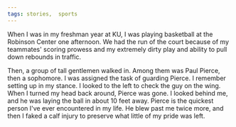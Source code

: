 ```yaml
---
tags: stories,  sports
---
```


When I was in my freshman year at KU, I was playing basketball at the Robinson Center one afternoon. We had the run of the court because of my teammates' scoring prowess and my extremely dirty play and ability to pull down rebounds in traffic.

Then, a group of tall gentlemen walked in. Among them was Paul Pierce, then a sophomore. I was assigned the task of guarding Pierce. I remember setting up in my stance. I looked to the left to check the guy on the wing. When I turned my head back around, Pierce was gone. I looked behind me, and he was laying the ball in about 10 feet away. Pierce is the quickest person I've ever encountered in my life. He blew past me twice more, and then I faked a calf injury to preserve what little of my pride was left.